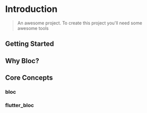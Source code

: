 # Introduction
> An awesome project.
To create this project you'll need some awesome tools


## Getting Started

## Why Bloc?

## Core Concepts

### bloc
### flutter_bloc